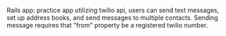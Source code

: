 Rails app: practice app utilizing twilio api, users can send text messages, set up address books, and send messages to multiple contacts. Sending message requires that "from" property be a registered twilio number.
